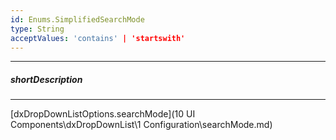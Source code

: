 ```yaml
---
id: Enums.SimplifiedSearchMode
type: String
acceptValues: 'contains' | 'startswith'
---
```

---
##### shortDescription
<!-- Description goes here -->

---
<!-- Description goes here -->
[dxDropDownListOptions.searchMode](10 UI Components\dxDropDownList\1 Configuration\searchMode.md)